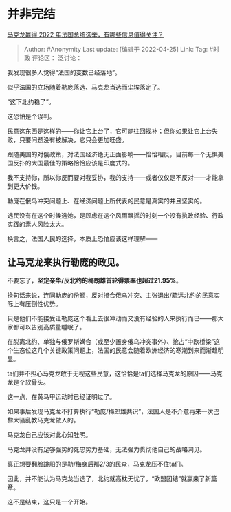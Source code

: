 # 并非完结
[马克龙赢得 2022 年法国总统选举，有哪些信息值得关注？](https://www.zhihu.com/question/529866967/answer/2456427873)

> Author: #Anonymity
> Last update: [编辑于 2022-04-25]
> Link:
> Tag: #时政
> 评论区：
> 泛讨论：

我发现很多人觉得“法国的变数已经落地”。

似乎法国的立场随着勒庞落选、马克龙当选而尘埃落定了。

“这下北约稳了”。

这恐怕是个误判。

民意这东西是这样的——你让它上台了，它可能往回找补；但你如果让它上台失败，只要问题没有被解决，它只会更加旺盛。

跟随美国的对俄政策，对法国经济绝无正面影响——恰恰相反，目前每一个无惧美国反扑的大国最佳的策略恰恰应该是印度式的。

我不支持你，所以你反而要对我妥协，我的支持——或者仅仅是不反对——才能拿到更大价钱。

勒庞在俄乌冲突问题上、在经济问题上所代表的民意是真实的并且坚实的。

选民没有在这个时候选她，是顾虑在这个风雨飘摇的时刻一个没有执政经验、行政实践的素人风险太大。

换言之，法国人民的选择，本质上恐怕应该这样理解——

## **让马克龙来执行勒庞的政见。**

不要忘了，**坚定亲华/反北约的梅朗雄首轮得票率也超过21.95%**。

换句话来说，连同勒庞的份额，反对掺合俄乌冲突、主张退出/疏远北约的民意实际上有压倒性优势。

只是他们不能接受让勒庞这个看上去很冲动而又没有经验的人来执行而已——那大家都可以告别高质量睡眠了。

在脱离北约、单独与俄罗斯媾合（或至少置身俄乌冲突事外）、抢占“中欧桥梁”这个生态位这几个关键政策问题上，法国的民意会随着欧洲经济的寒潮到来而渐趋明显。

ta们并不担心马克龙敢于无视这些民意，这恰恰是ta们选择马克龙的原因——马克龙是个软骨头。

这一点，在黄马甲运动时已经证明过了。

如果事后发现马克龙不打算执行“勒庞/梅郎雄共识”，法国人是不介意再来一次巴黎大骚乱教马克龙做人的。

马克龙自己应该对此心知肚明。

马克龙并没有足够强势的死忠势力基础，无法强力贯彻他自己的战略洞见。

真正想要翻脸跳船的是勒/梅身后那2/3的民众，马克龙压不住ta们。

因此，并不能认为马克龙当选了，北约就高枕无忧了，“欧盟团结”就赢来了新篇章。

这不是结束，这只是一个开始。
